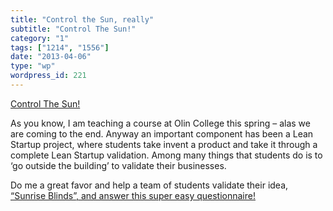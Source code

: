 ```yaml
---
title: "Control the Sun, really"
subtitle: "Control The Sun!"
category: "1"
tags: ["1214", "1556"]
date: "2013-04-06"
type: "wp"
wordpress_id: 221
---
```

[Control The Sun!](http://www.mylanderpages.com/sunrise_blinds/olin)

As you know, I am teaching a course at Olin College this spring – alas we are coming to the end. Anyway an important component has been a Lean Startup project, where students take invent a product and take it through a complete Lean Startup validation. Among many things that students do is to ‘go outside the building’ to validate their businesses.

Do me a great favor and help a team of students validate their idea,[ “Sunrise Blinds”, and answer this super easy questionnaire!](http://www.mylanderpages.com/sunrise_blinds/olin)